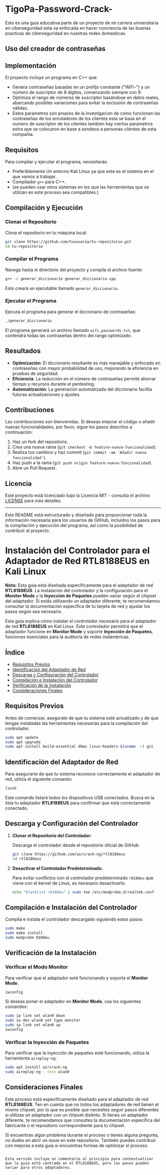 # TigoPa-Password-Crack-
Esto es una guia educativa parte de un proyecto de mi carrera universitaria en ciberseguridad esta va enfocada en hacer conciencia de las buenas practicas de ciberseguridad en nuestras redes domesticas.
## Uso del creador de contraseñas 
## Implementación

El proyecto incluye un programa en C++ que:

- Genera contraseñas basadas en un prefijo constante ("WiFi-") y un número de suscriptor de 8 dígitos, comenzando siempre con 9.
- Optimiza el rango de números de suscriptor basándose en datos reales, abarcando posibles variaciones para evitar la exclusión de contraseñas válidas.
- Estos parametros son propios de la investigacion de como funcionan las contraseñas de los enrutadores de los clientes esta se basa en el numero de suscriptor de los clientes tambien hay ciertos parametros extra que se colocaron en base a sondeos a personas clientes de esta compañia. 

## Requisitos

Para compilar y ejecutar el programa, necesitarás:

- Preferiblemente Un entorno Kali Linux ya que este es el sistema en el que vamos a trabajar.
- Compilador `g++` para C++.
- (se pueden usar otros sistemas en los que las herramientas que se utilizan en este proceso sea compatibles.)

## Compilación y Ejecución

### Clonar el Repositorio

Clona el repositorio en tu máquina local:

```bash
git clone https://github.com/tuusuario/tu-repositorio.git
cd tu-repositorio
```

### Compilar el Programa

Navega hasta el directorio del proyecto y compila el archivo fuente:

```bash
g++ -o generar_diccionario generar_diccionario.cpp
```

Esto creará un ejecutable llamado `generar_diccionario`.

### Ejecutar el Programa

Ejecuta el programa para generar el diccionario de contraseñas:

```bash
./generar_diccionario
```

El programa generará un archivo llamado `wifi_passwords.txt`, que contendrá todas las contraseñas dentro del rango optimizado.

## Resultados

- **Optimización**: El diccionario resultante es más manejable y enfocado en contraseñas con mayor probabilidad de uso, mejorando la eficiencia en pruebas de seguridad.
- **Eficiencia**: La reducción en el número de contraseñas permite ahorrar tiempo y recursos durante el pentesting.
- **Automatización**: La generación automatizada del diccionario facilita futuras actualizaciones y ajustes.

## Contribuciones

Las contribuciones son bienvenidas. Si deseas mejorar el código o añadir nuevas funcionalidades, por favor, sigue los pasos descritos a continuación:

1. Haz un fork del repositorio.
2. Crea una nueva rama (`git checkout -b feature-nueva-funcionalidad`).
3. Realiza tus cambios y haz commit (`git commit -am 'Añadir nueva funcionalidad'`).
4. Haz push a la rama (`git push origin feature-nueva-funcionalidad`).
5. Abre un Pull Request.

## Licencia

Este proyecto está licenciado bajo la Licencia MIT - consulta el archivo [LICENSE](LICENSE) para más detalles.

---

Este README está estructurado y diseñado para proporcionar toda la información necesaria para los usuarios de GitHub, incluidos los pasos para la compilación y ejecución del programa, así como la posibilidad de contribuir al proyecto.






# Instalación del Controlador para el Adaptador de Red RTL8188EUS en Kali Linux

**Nota:** Esta guía está diseñada específicamente para el adaptador de red **RTL8188EUS**. La instalación del controlador y la configuración para el **Monitor Mode** y la **Inyección de Paquetes** pueden variar según el chipset del adaptador. Si estás utilizando un adaptador diferente, te recomendamos consultar la documentación específica de tu tarjeta de red y ajustar los pasos según sea necesario.

Esta guía explica cómo instalar el controlador necesario para el adaptador de red **RTL8188EUS** en Kali Linux. Este controlador permitirá que el adaptador funcione en **Monitor Mode** y soporte **Inyección de Paquetes**, funciones esenciales para la auditoría de redes inalámbricas.

## Índice

- [Requisitos Previos](#requisitos-previos)
- [Identificación del Adaptador de Red](#identificación-del-adaptador-de-red)
- [Descarga y Configuración del Controlador](#descarga-y-configuración-del-controlador)
- [Compilación e Instalación del Controlador](#compilación-e-instalación-del-controlador)
- [Verificación de la Instalación](#verificación-de-la-instalación)
- [Consideraciones Finales](#consideraciones-finales)

## Requisitos Previos

Antes de comenzar, asegúrate de que tu sistema esté actualizado y de que tengas instaladas las herramientas necesarias para la compilación del controlador.

```bash
sudo apt update
sudo apt upgrade
sudo apt install build-essential dkms linux-headers-$(uname -r) git
```

## Identificación del Adaptador de Red

Para asegurarte de que tu sistema reconoce correctamente el adaptador de red, utiliza el siguiente comando:

```bash
lsusb
```

Este comando listará todos los dispositivos USB conectados. Busca en la lista tu adaptador **RTL8188EUS** para confirmar que está correctamente conectado.

## Descarga y Configuración del Controlador

1. **Clonar el Repositorio del Controlador:**

   Descarga el controlador desde el repositorio oficial de GitHub:

   ```bash
   git clone https://github.com/aircrack-ng/rtl8188eus
   cd rtl8188eus
   ```

2. **Desactivar el Controlador Predeterminado:**

   Para evitar conflictos con el controlador predeterminado `r8188eu` que viene con el kernel de Linux, es necesario desactivarlo:

   ```bash
   echo "blacklist r8188eu" | sudo tee /etc/modprobe.d/realtek.conf
   ```

## Compilación e Instalación del Controlador

Compila e instala el controlador descargado siguiendo estos pasos:

```bash
sudo make
sudo make install
sudo modprobe 8188eu
```

## Verificación de la Instalación

### Verificar el Modo Monitor

Para verificar que el adaptador esté funcionando y soporta el **Monitor Mode**:

```bash
iwconfig
```

Si deseas poner el adaptador en **Monitor Mode**, usa los siguientes comandos:

```bash
sudo ip link set wlan0 down
sudo iw dev wlan0 set type monitor
sudo ip link set wlan0 up
iwconfig
```

### Verificar la Inyección de Paquetes

Para verificar que la inyección de paquetes esté funcionando, utiliza la herramienta `aireplay-ng`:

```bash
sudo apt install aircrack-ng
sudo aireplay-ng --test wlan0
```

## Consideraciones Finales

Este proceso está específicamente diseñado para el adaptador de red **RTL8188EUS**. Ten en cuenta que no todos los adaptadores de red tienen el mismo chipset, por lo que es posible que necesites seguir pasos diferentes si utilizas un adaptador con un chipset distinto. Si tienes un adaptador diferente, te recomendamos que consultes la documentación específica del fabricante o el repositorio correspondiente para tu chipset.

Si encuentras algún problema durante el proceso o tienes alguna pregunta, no dudes en abrir un issue en este repositorio. También puedes contribuir con mejoras a esta guía si encuentras formas de optimizar el proceso.
```

Esta versión incluye un comentario al principio para contextualizar que la guía está centrada en el RTL8188EUS, pero los pasos pueden variar para otros adaptadores.
